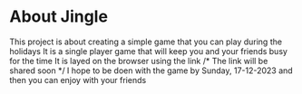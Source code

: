 # About Jingle
This project is about creating a simple game that you can play during the holidays
It is a single player game that will keep you and your friends busy for the time
It is layed on the browser using the link
/* The link will be shared soon */
I hope to be doen with the game by Sunday, 17-12-2023 and then you can enjoy with your friends